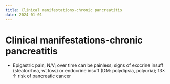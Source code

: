 ```yaml
---
title: Clinical manifestations-chronic pancreatitis
date: 2024-01-01
---
```

# Clinical manifestations-chronic pancreatitis

* Epigastric pain, N/V; over time can be painless; signs of exocrine insuff (steatorrhea, wt loss) or endocrine insuff (DM: polydipsia, polyuria); 13× ↑ risk of pancreatic cancer
